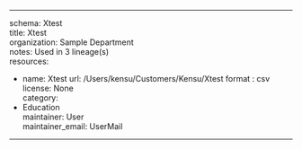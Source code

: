 


---  
schema: Xtest  
title: Xtest  
organization: Sample Department  
notes: Used in 3 lineage(s)  
resources:  
  - name: Xtest 
    url: /Users/kensu/Customers/Kensu/Xtest 
    format : csv  
license: None  
category:
  - Education  
maintainer: User  
maintainer_email: UserMail  
---